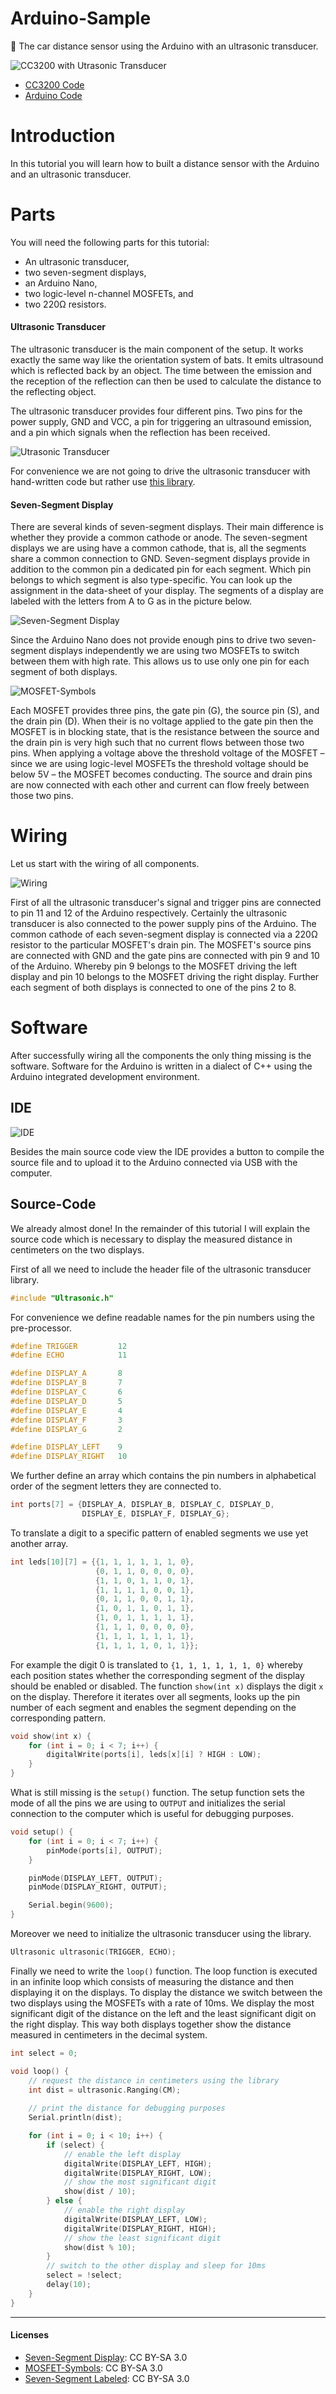 # Arduino-Sample
:car: The car distance sensor using the Arduino with an ultrasonic transducer.

![CC3200 with Utrasonic Transducer](/images/cc3200_side_labeled.jpg)

* [CC3200 Code](/source/cc3200/distance/distance.ino)
* [Arduino Code](/source/arduino/distance/distance.ino)

# Introduction
In this tutorial you will learn how to built a distance sensor with the Arduino and an ultrasonic transducer.

# Parts
You will need the following parts for this tutorial:
* An ultrasonic transducer,
* two seven-segment displays,
* an Arduino Nano,
* two logic-level n-channel MOSFETs, and
* two 220Ω resistors.

#### Ultrasonic Transducer
The ultrasonic transducer is the main component of the setup. It works exactly the same way like the orientation system of bats. It emits ultrasound which is reflected back by an object. The time between the emission and the reception of the reflection can then be used to calculate the distance to the reflecting object.

The ultrasonic transducer provides four different pins. Two pins for the power supply, GND and VCC, a pin for triggering an ultrasound emission, and a pin which signals when the reflection has been received.

![Utrasonic Transducer](/images/transducer_labeled.png)

For convenience we are not going to drive the ultrasonic transducer with hand-written code but rather use [this library](https://github.com/JRodrigoTech/Ultrasonic-HC-SR04).

#### Seven-Segment Display
There are several kinds of seven-segment displays. Their main difference is whether they provide a common cathode or anode. The seven-segment displays we are using have a common cathode, that is, all the segments share a common connection to GND. Seven-segment displays provide in addition to the common pin a dedicated pin for each segment. Which pin belongs to which segment is also type-specific. You can look up the assignment in the data-sheet of your display. The segments of a display are labeled with the letters from A to G as in the picture below.

![Seven-Segment Display](/images/seven_segment_labeled.png)

Since the Arduino Nano does not provide enough pins to drive two seven-segment displays independently we are using two MOSFETs to switch between them with high rate. This allows us to use only one pin for each segment of both displays.

![MOSFET-Symbols](/images/n_channel_mosfet.png)

Each MOSFET provides three pins, the gate pin (G), the source pin (S), and the drain pin (D). When their is no voltage applied to the gate pin then the MOSFET is in blocking state, that is the resistance between the source and the drain pin is very high such that no current flows between those two pins. When applying a voltage above the threshold voltage of the MOSFET – since we are using logic-level MOSFETs the threshold voltage should be below 5V – the MOSFET becomes conducting. The source and drain pins are now connected with each other and current can flow freely between those two pins.

# Wiring
Let us start with the wiring of all components.

![Wiring](/images/wiring.png)

First of all the ultrasonic transducer's signal and trigger pins are connected to pin 11 and 12 of the Arduino respectively. Certainly the ultrasonic transducer is also connected to the power supply pins of the Arduino. The common cathode of each seven-segment display is connected via a 220Ω resistor to the particular MOSFET's drain pin. The MOSFET's source pins are connected with GND and the gate pins are connected with pin 9 and 10 of the Arduino. Whereby pin 9 belongs to the MOSFET driving the left display and pin 10 belongs to the MOSFET driving the right display. Further each segment of both displays is connected to one of the pins 2 to 8.

# Software
After successfully wiring all the components the only thing missing is the software. Software for the Arduino is written in a dialect of C++ using the Arduino integrated development environment.

## IDE
![IDE](/images/ide_labeled.png)

Besides the main source code view the IDE provides a button to compile the source file and to upload it to the Arduino connected via USB with the computer.

## Source-Code
We already almost done! In the remainder of this tutorial I will explain the source code which is necessary to display the measured distance in centimeters on the two displays.

First of all we need to include the header file of the ultrasonic transducer library. 
```c++
#include "Ultrasonic.h"
```
For convenience we define readable names for the pin numbers using the pre-processor.
```c++
#define TRIGGER         12
#define ECHO            11

#define DISPLAY_A       8
#define DISPLAY_B       7
#define DISPLAY_C       6
#define DISPLAY_D       5
#define DISPLAY_E       4
#define DISPLAY_F       3
#define DISPLAY_G       2

#define DISPLAY_LEFT    9
#define DISPLAY_RIGHT   10
```
We further define an array which contains the pin numbers in alphabetical order of the segment letters they are connected to.
```c++
int ports[7] = {DISPLAY_A, DISPLAY_B, DISPLAY_C, DISPLAY_D,
                DISPLAY_E, DISPLAY_F, DISPLAY_G};
```
To translate a digit to a specific pattern of enabled segments we use yet another array.
```c++
int leds[10][7] = {{1, 1, 1, 1, 1, 1, 0},
                   {0, 1, 1, 0, 0, 0, 0},
                   {1, 1, 0, 1, 1, 0, 1},
                   {1, 1, 1, 1, 0, 0, 1},
                   {0, 1, 1, 0, 0, 1, 1},
                   {1, 0, 1, 1, 0, 1, 1},
                   {1, 0, 1, 1, 1, 1, 1},
                   {1, 1, 1, 0, 0, 0, 0},
                   {1, 1, 1, 1, 1, 1, 1},
                   {1, 1, 1, 1, 0, 1, 1}};
```
For example the digit 0 is translated to `{1, 1, 1, 1, 1, 1, 0}` whereby each position states whether the corresponding segment of the display should be enabled or disabled. The function `show(int x)` displays the digit `x` on the display. Therefore it iterates over all segments, looks up the pin number of each segment and enables the segment depending on the corresponding pattern.
```c++
void show(int x) {
    for (int i = 0; i < 7; i++) {
        digitalWrite(ports[i], leds[x][i] ? HIGH : LOW);
    }
}
```
What is still missing is the `setup()` function. The setup function sets the mode of all the pins we are using to `OUTPUT` and initializes the serial connection to the computer which is useful for debugging purposes.
```c++
void setup() {
    for (int i = 0; i < 7; i++) {
        pinMode(ports[i], OUTPUT);
    }

    pinMode(DISPLAY_LEFT, OUTPUT);
    pinMode(DISPLAY_RIGHT, OUTPUT);

    Serial.begin(9600);
}
```
Moreover we need to initialize the ultrasonic transducer using the library.
```c++
Ultrasonic ultrasonic(TRIGGER, ECHO);
```
Finally we need to write the `loop()` function. The loop function is executed in an infinite loop which consists of measuring the distance and then displaying it on the displays. To display the distance we switch between the two displays using the MOSFETs with a rate of 10ms. We display the most significant digit of the distance on the left and the least significant digit on the right display. This way both displays together show the distance measured in centimeters in the decimal system.
```c++
int select = 0;

void loop() {
    // request the distance in centimeters using the library
    int dist = ultrasonic.Ranging(CM);
    
    // print the distance for debugging purposes
    Serial.println(dist);

    for (int i = 0; i < 10; i++) {
        if (select) {
            // enable the left display
            digitalWrite(DISPLAY_LEFT, HIGH);
            digitalWrite(DISPLAY_RIGHT, LOW);
            // show the most significant digit
            show(dist / 10);
        } else {
            // enable the right display
            digitalWrite(DISPLAY_LEFT, LOW);
            digitalWrite(DISPLAY_RIGHT, HIGH);
            // show the least significant digit
            show(dist % 10);
        }
        // switch to the other display and sleep for 10ms
        select = !select;
        delay(10);
    }
}
```

---

#### Licenses
* [Seven-Segment Display](https://commons.wikimedia.org/wiki/File:Seven_segment_05_Pengo.jpg): CC BY-SA 3.0
* [MOSFET-Symbols](https://commons.wikimedia.org/wiki/File:MISFET-Transistor_Symbole.svg): CC BY-SA 3.0
* [Seven-Segment Labeled](https://commons.wikimedia.org/wiki/File:7_segment_display_labeled.svg): CC BY-SA 3.0
